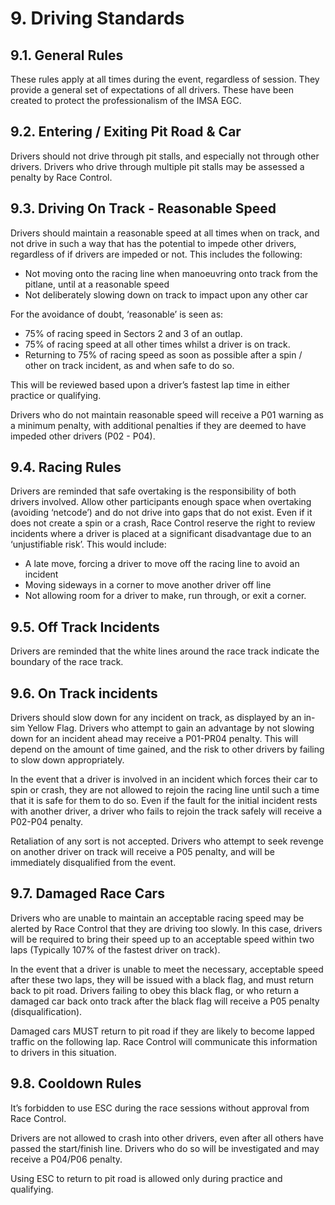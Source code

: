 # 9. Driving Standards

## 9.1. General Rules
These rules apply at all times during the event, regardless of session. They provide a general set of expectations of all drivers. These have been created to protect the professionalism of the IMSA EGC.

## 9.2. Entering / Exiting Pit Road & Car
Drivers should not drive through pit stalls, and especially not through other drivers. Drivers who drive through multiple pit stalls may be assessed a penalty by Race Control.

## 9.3. Driving On Track - Reasonable Speed
Drivers should maintain a reasonable speed at all times when on track, and not drive in such a way that has the potential to impede other drivers, regardless of if drivers are impeded or not. This includes the following:
- Not moving onto the racing line when manoeuvring onto track from the pitlane, until at a reasonable speed
- Not deliberately slowing down on track to impact upon any other car

For the avoidance of doubt, ‘reasonable’ is seen as:
- 75% of racing speed in Sectors 2 and 3 of an outlap.
- 75% of racing speed at all other times whilst a driver is on track.
- Returning to 75% of racing speed as soon as possible after a spin / other on track incident, as and when safe to do so.

This will be reviewed based upon a driver’s fastest lap time in either practice or qualifying.

Drivers who do not maintain reasonable speed will receive a P01 warning as a minimum penalty, with additional penalties if they are deemed to have impeded other drivers (P02 - P04).

## 9.4. Racing Rules
Drivers are reminded that safe overtaking is the responsibility of both drivers involved. Allow other participants enough space when overtaking (avoiding ‘netcode’) and do not drive into gaps that do not exist. Even if it does not create a spin or a crash, Race Control reserve the right to review incidents where a driver is placed at a significant disadvantage due to an ‘unjustifiable risk’. This would include:

- A late move, forcing a driver to move off the racing line to avoid an incident
- Moving sideways in a corner to move another driver off line
- Not allowing room for a driver to make, run through, or exit a corner.

## 9.5. Off Track Incidents
Drivers are reminded that the white lines around the race track indicate the boundary of the race track.

## 9.6. On Track incidents
Drivers should slow down for any incident on track, as displayed by an in-sim Yellow Flag. Drivers who attempt to gain an advantage by not slowing down for an incident ahead may receive a P01-PR04 penalty. This will depend on the amount of time gained, and the risk to other drivers by failing to slow down appropriately.

In the event that a driver is involved in an incident which forces their car to spin or crash, they are not allowed to rejoin the racing line until such a time that it is safe for them to do so. Even if the fault for the initial incident rests with another driver, a driver who fails to rejoin the track safely will receive a P02-P04 penalty.

Retaliation of any sort is not accepted. Drivers who attempt to seek revenge on another driver on track will receive a P05 penalty, and will be immediately disqualified from the event.

## 9.7.	Damaged Race Cars
Drivers who are unable to maintain an acceptable racing speed may be alerted by Race Control that they are driving too slowly. In this case, drivers will be required to bring their speed up to an acceptable speed within two laps (Typically 107% of the fastest driver on track).

In the event that a driver is unable to meet the necessary, acceptable speed after these two laps, they will be issued with a black flag, and must return back to pit road. Drivers failing to obey this black flag, or who return a damaged car back onto track after the black flag will receive a P05 penalty (disqualification).

Damaged cars MUST return to pit road if they are likely to become lapped traffic on the following lap. Race Control will communicate this information to drivers in this situation.

## 9.8.	Cooldown Rules
It’s forbidden to use ESC during the race sessions without approval from Race Control.

Drivers are not allowed to crash into other drivers, even after all others have passed the start/finish line. Drivers who do so will be investigated and may receive a P04/P06 penalty.

Using ESC to return to pit road is allowed only during practice and qualifying.
